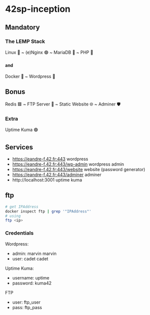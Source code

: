 # 42sp-inception

## Mandatory

### The LEMP Stack
Linux 🐧 ~ (e)Nginx 🟢 ~ MariaDB 🦭 ~ PHP 🐘

#### and
Docker 🐋 ~ Wordpress 🔱

## Bonus

Redis 🟥 ~ FTP Server 📁 ~ Static Website 🌐 ~ Adminer 🛡️

### Extra

Uptime Kuma 🟢

## Services

* https://eandre-f.42.fr:443 wordpress
* https://eandre-f.42.fr:443/wp-admin wordpress admin
* https://eandre-f.42.fr:443/website website (password generator)
* https://eandre-f.42.fr:443/adminer adminer
* http://localhost:3001 uptime kuma

## ftp

```sh
# get IPAddress
docker inspect ftp | grep '"IPAddress"'
# using
ftp <ip>
```

### Credentials

Wordpress:
* admin: marvin marvin
* user: cadet cadet

Uptime Kuma:
* username: uptime
* password: kuma42

FTP
* user: ftp_user
* pass: ftp_pass